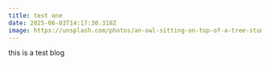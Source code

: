 ```yaml
---
title: test one
date: 2025-06-03T14:17:30.318Z
image: https://unsplash.com/photos/an-owl-sitting-on-top-of-a-tree-stump-V03JmKH-_2Q
---
```

t﻿his is a test blog